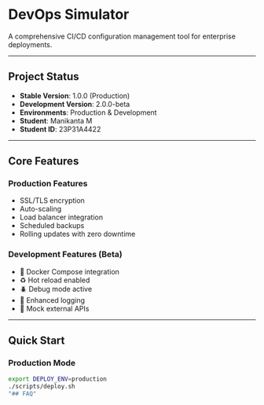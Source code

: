 # DevOps Simulator

A comprehensive CI/CD configuration management tool for enterprise deployments.

---

##  Project Status
- **Stable Version**: 1.0.0 (Production)
- **Development Version**: 2.0.0-beta
- **Environments**: Production & Development
- **Student**: Manikanta M
- **Student ID**: 23P31A4422

---

##  Core Features

### Production Features
-  SSL/TLS encryption  
-  Auto-scaling  
-  Load balancer integration  
-  Scheduled backups  
-  Rolling updates with zero downtime

### Development Features (Beta)
- 🐳 Docker Compose integration  
- ♻️ Hot reload enabled  
- 🪲 Debug mode active  
- 📜 Enhanced logging  
- 🧪 Mock external APIs  

---

##  Quick Start

### Production Mode
```bash
export DEPLOY_ENV=production
./scripts/deploy.sh
"## FAQ"
